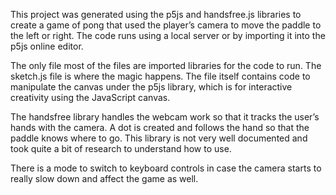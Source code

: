 This project was generated using the p5js and handsfree.js libraries to create a game of pong that used the player’s camera to move the paddle to the left or right. The code runs using a local server or by importing it into the p5js online editor.

The only file most of the files are imported libraries for the code to run. The sketch.js file is where the magic happens. The file itself contains code to manipulate the canvas under the p5js library, which is for interactive creativity using the JavaScript canvas.

The handsfree library handles the webcam work so that it tracks the user’s hands with the camera. A dot is created and follows the hand so that the paddle knows where to go. This library is not very well documented and took quite a bit of research to understand how to use.

There is a mode to switch to keyboard controls in case the camera starts to really slow down and affect the game as well. 
